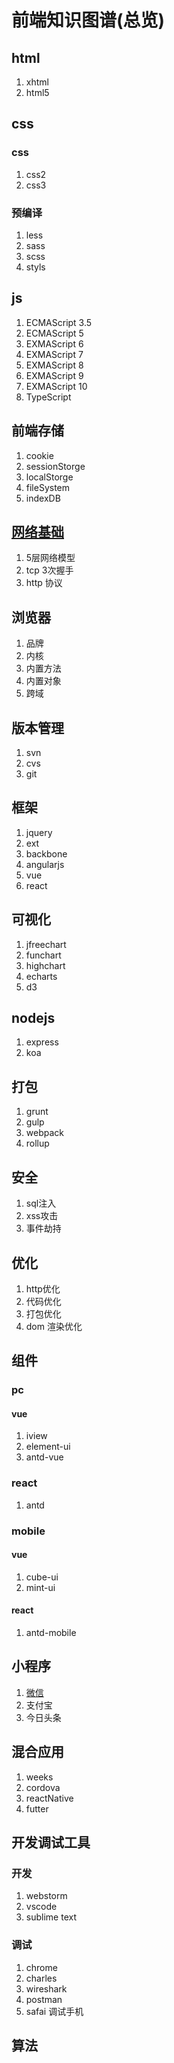 # 前端知识图谱(总览)

## html
1. xhtml
2. html5

## css
### css
1. 	css2
2. css3

### 预编译
1. less
2. sass
3. scss
4. styls

## js
1. ECMAScript 3.5
2. ECMAScript 5
3. EXMAScript 6
4. EXMAScript 7
5. EXMAScript 8
6. EXMAScript 9
7. EXMAScript 10
8. TypeScript

## 前端存储
1. cookie
2. sessionStorge
3. localStorge
4. fileSystem
5. indexDB

## [网络基础](https://github.com/gagayang/FE-Net)
1. 5层网络模型
2. tcp 3次握手
3. http 协议

## 浏览器
1. 	品牌
2. 内核
3. 内置方法
4. 内置对象
5. 跨域

## 版本管理
1. svn
2. cvs
3. git

## 框架
1. jquery
2. ext
3. backbone
4. angularjs
5. vue
6. react

## 可视化
1. jfreechart
2. funchart
3. highchart
4. echarts
5. d3

## nodejs
1. express
2. koa

## 打包
1. grunt
2. gulp
3. webpack
4. rollup

## 安全

1. sql注入
2. xss攻击
3. 事件劫持


## 优化
1. http优化
2. 代码优化
3. 打包优化
4. dom 渲染优化

## 组件
### pc
#### vue
1. iview
2. element-ui
3. antd-vue

### react
1. antd

### mobile
#### vue
1. cube-ui
2. mint-ui

#### react
1. antd-mobile

## 小程序
1. [微信](https://github.com/gagayang/wechat)
2. 支付宝
3. 今日头条

## 混合应用
1. weeks
2. cordova
3. reactNative
4. futter

## 开发调试工具
### 开发
1. webstorm
2. vscode
3. sublime text

### 调试
1. chrome
2. charles
3. wireshark
4. postman
5. safai 调试手机

## 算法


